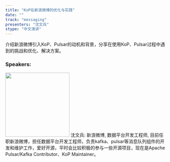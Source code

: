```yaml
---
title: "KoP在新浪微博的优化与实践"
date: "" 
track: "messaging"
presenters: "沈文兵"
stype: "中文演讲"
---
```

介绍新浪微博引入KoP、Pulsar的动机和背景，分享在使用KoP、Pulsar过程中遇到的挑战和优化、解决方案。
 ### Speakers: 
 <img src="images/speaker/1147.png" width="200" />
 沈文兵: 新浪微博, 数据平台开发工程师, 目前任职新浪微博，担任数据平台开发工程师，负责kafka、pulsar等消息队列组件的开发和维护工作，爱好开源，平时会比较积极的参与一些开源项目，现在是Apache Pulsar/Kafka Contributor、KoP Maintainer。
 